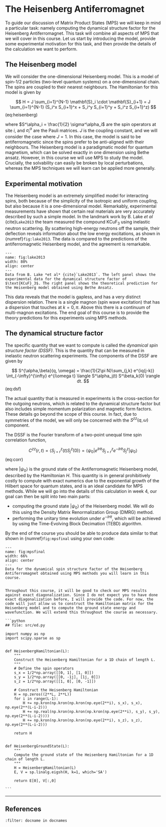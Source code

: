 # The Heisenberg Antiferromagnet

To guide our discussion of Matrix Product States (MPS) we will keep in mind a particular task: namely computing the dynamical structure factor for the Heisenberg Antiferromagnet. This task will combine all aspects of MPS that we will cover in this course. Let us start by introducing the model, provide some experimental motivation for this task, and then provide the details of the calculation we want to perform.

## The Heisenberg model

We will consider the one-dimensional Heisenberg model. This is a model of spin-1/2 particles (two-level quantum systems) on a one-dimensional chain. The spins are coupled to their nearest neighbours. The Hamiltonian for this model is given by

$$
H = J \sum_{i=1}^{N-1} \mathbf{S}_i \cdot \mathbf{S}_{i+1} = J \sum_{i=1}^{N-1} (S_i^x S_{i+1}^x + S_i^y S_{i+1}^y + S_i^z S_{i+1}^z)
$$ (eq:heisenberg)

where $S^\alpha_i = \frac{1}{2} \sigma^\alpha_i$ are the spin operators at site $i$, and $\sigma^\alpha_i$ are the Pauli matrices. $J$ is the coupling constant, and we will consider the case where $J=1$. In this case, the model is said to be antiferromagnetic since the spins prefer to be anti-aligned with their neighbours. The Heisenberg model is a paradigmatic model for quantum magnetism, which can be solved exactly in one dimension using Bethe ansatz. However, in this course we will use MPS to study the model. Crucially, the solvability can easily be broken by local perturbations, whereas the MPS techniques we will learn can be applied more generally.

## Experimental motivation

The Heisenberg model is an extremely simplified model for interacting spins, both because of the simplicity of the isotropic and uniform coupling, but also because it is a one-dimensional model. Remarkably, experimental measurements have shown that certain real materials are very accurately described by such a simple model. In the landmark work by B. Lake *et al* {cite}`Lake2013` the team measured the compound $\text{KCuF}_3$ using inelastic neutron scattering. By scattering high-energy neutrons off the sample, their deflection reveals information about the low energy excitations, as shown in {numref}`fig:lake2013`. The data is compared to the predictions of the antiferromagnetic Heisenberg model, and the agreement is remarkable. 

```{figure} images/AFH_experiment.png
---
name: fig:lake2013
width: 80%
align: center
---
Data from B. Lake *et al* {cite}`Lake2013`. The left panel shows the experimental data for the dynamical structure factor of $\text{KCuF}_3$. The right panel shows the theoretical prediction for the Heisenberg model obtained using Bethe Ansatz.
```

This data reveals that the model is gapless, and has a very distinct dispersion relation. There is a single magnon (spin wave excitation) that has a dispersion that touches at $k=0, \pi$. Above this there is a continuum of multi-magnon excitations. The end goal of this course is to provide the theory predictions for this experiments using MPS methods.

## The dynamical structure factor

The specific quantity that we want to compute is called the *dynamical spin structure factor (DSSF)*. This is the quantity that can be measured in inelastic neutron scattering experiments. The components of the DSSF are given by

$$
S^{\alpha,\beta}(q, \omega) = \frac{1}{2\pi N}\sum_{j,k} e^{iq(j-k)} \int_{-\infty}^{\infty} e^{i\omega t} \langle S^\alpha_j(t) S^\beta_k(0) \rangle dt.
$$ (eq:dsf)

The actual quantity that is measured in experiments is the cross-section for the outgoing neutrons, which is related to the dynamical structure factor but also includes simple momentum polarization and magnetic form factors. These details go beyond the scope of this course. In fact, due to symmetries of the model, we will only be concerned with the $S^{zz}(q, \omega)$ component.

The DSSF is the Fourier transform of a two-point unequal time spin correlation function,

$$
C^{zz}(r, t) = \langle S^z_{j+r}(t) S^z_{j}(0) \rangle = \langle \psi_0 | e^{iHt} S^z_{j+r} e^{-iHt} S^z_{j} | \psi_0 \rangle
$$ (eq:corr)

where $|\psi_0\rangle$ is the ground state of the Antiferromagnetic Heisenberg model, described by the Hamiltonian $H$. This quantity is in general prohibitively costly to compute with exact numerics due to the exponential growth of the Hilbert space for quantum states, and is an ideal candidate for MPS methods.
While we will go into the details of this calculation in week 4, our goal can then be split into two main parts: 
* computing the ground state $|\psi_0\rangle$ of the Heisenberg model. We will do this using the Density Matrix Renormalization Group (DMRG) method. 
* performing the unitary time evolution under $e^{-iHt}$, which will be achieved by using the Time-Evolving Block Decimation (TEBD) algorithm.


By the end of the course you should be able to produce data similar to that shown in {numref}`fig:mpsfinal` using your own code:

```{figure} images/dssf_100_16.jpg
---
name: fig:mpsfinal
width: 66%
align: center
---
Data for the dynamical spin structure factor of the Heisenberg Antiferromagnet obtained using MPS methods you will learn in this course.
```


````{admonition} Code: Basic Exact Diagonalization

Throughout this course, it will be good to check our MPS results against exact diagonalization. Since I do not expect you to have done exact diagonalization before, I will provide the code. For now, the code will just allow us to construct the Hamiltonian matrix for the Heisenberg model and to compute the ground state energy and wavefunction. We will extend this throughout the course as necessary.

```python
## file: src/ed.py

import numpy as np
import scipy.sparse as sp


def HeisenbergHamiltonian(L):
    """
    Construct the Heisenberg Hamiltonian for a 1D chain of length L.
    """
    # Define the spin operators
    s_x = 1/2*np.array([[0, 1], [1, 0]])
    s_y = 1/2*np.array([[0, -1j], [1j, 0]])
    s_z = 1/2*np.array([[1, 0], [0, -1]])

    # Construct the Heisenberg Hamiltonian
    H = np.zeros((2**L, 2**L))
    for i in range(L-1):
        H += np.kron(np.kron(np.kron(np.eye(2**i), s_x), s_x), np.eye(2**(L-i-2)))
        H += np.real(np.kron(np.kron(np.kron(np.eye(2**i), s_y), s_y), np.eye(2**(L-i-2))))
        H += np.kron(np.kron(np.kron(np.eye(2**i), s_z), s_z), np.eye(2**(L-i-2)))

    return H


def HeisenbergGroundState(L):
    """
    Compute the ground state of the Heisenberg Hamiltonian for a 1D chain of length L.
    """
    H = HeisenbergHamiltonian(L)
    E, V = sp.linalg.eigsh(H, k=1, which='SA')
    
    return E[0], V[:,0]

```

````


---

## References

```{bibliography}
:filter: docname in docnames
```